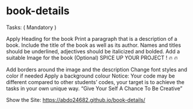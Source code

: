 # book-details
Tasks:
( Mandatory )

Apply Heading for the book
Print a paragraph that is a description of a book.
Include the title of the book as well as its author.
Names and titles should be underlined, adjectives should be italicized and bolded.
Add a suitable Image for the book
(Optional) SPICE UP YOUR PROJECT ! :fire: :fire:

Add borders around the image and the description
Change font styles and color if needed
Apply a background colour
Notice:
Your code may be different compared to other students’ codes, your target is to achieve the tasks in your own unique way. “Give Your Self A Chance To Be Creative”


Show the Site:
https://abdo24682.github.io/book-details/
